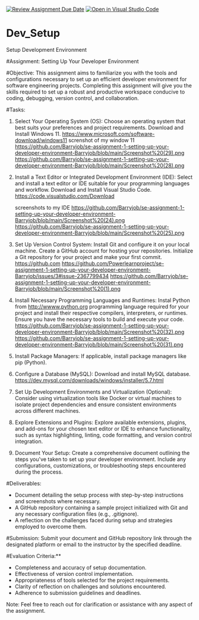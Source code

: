 [![Review Assignment Due Date](https://classroom.github.com/assets/deadline-readme-button-22041afd0340ce965d47ae6ef1cefeee28c7c493a6346c4f15d667ab976d596c.svg)](https://classroom.github.com/a/vbnbTt5m)
[![Open in Visual Studio Code](https://classroom.github.com/assets/open-in-vscode-2e0aaae1b6195c2367325f4f02e2d04e9abb55f0b24a779b69b11b9e10269abc.svg)](https://classroom.github.com/online_ide?assignment_repo_id=15313940&assignment_repo_type=AssignmentRepo)
# Dev_Setup
Setup Development Environment

#Assignment: Setting Up Your Developer Environment

#Objective:
This assignment aims to familiarize you with the tools and configurations necessary to set up an efficient developer environment for software engineering projects. Completing this assignment will give you the skills required to set up a robust and productive workspace conducive to coding, debugging, version control, and collaboration.

#Tasks:

1. Select Your Operating System (OS):
   Choose an operating system that best suits your preferences and project requirements. Download and Install Windows 11. https://www.microsoft.com/software-download/windows11
   screnshot of my window 11
   https://github.com/Barryjob/se-assignment-1-setting-up-your-developer-environment-Barryjob/blob/main/Screenshot%20(29).png
   https://github.com/Barryjob/se-assignment-1-setting-up-your-developer-environment-Barryjob/blob/main/Screenshot%20(28).png

3. Install a Text Editor or Integrated Development Environment (IDE):
   Select and install a text editor or IDE suitable for your programming languages and workflow. Download and Install Visual Studio Code. https://code.visualstudio.com/Download

   screenshots to my IDE
   https://github.com/Barryjob/se-assignment-1-setting-up-your-developer-environment-Barryjob/blob/main/Screenshot%20(24).png
   https://github.com/Barryjob/se-assignment-1-setting-up-your-developer-environment-Barryjob/blob/main/Screenshot%20(25).png

   
5. Set Up Version Control System:
   Install Git and configure it on your local machine. Create a GitHub account for hosting your repositories. Initialize a Git repository for your project and make your first commit. https://github.com
   https://github.com/Powerlearnproject/se-assignment-1-setting-up-your-developer-environment-Barryjob/issues/3#issue-2367799434
   https://github.com/Barryjob/se-assignment-1-setting-up-your-developer-environment-Barryjob/blob/main/Screenshot%20(1).png

6. Install Necessary Programming Languages and Runtimes:
  Instal Python from http://wwww.python.org programming language required for your project and install their respective compilers, interpreters, or runtimes. Ensure you have the necessary tools to build and execute your code.
https://github.com/Barryjob/se-assignment-1-setting-up-your-developer-environment-Barryjob/blob/main/Screenshot%20(32).png
https://github.com/Barryjob/se-assignment-1-setting-up-your-developer-environment-Barryjob/blob/main/Screenshot%20(31).png

8. Install Package Managers:
   If applicable, install package managers like pip (Python).

9. Configure a Database (MySQL):
   Download and install MySQL database. https://dev.mysql.com/downloads/windows/installer/5.7.html

10. Set Up Development Environments and Virtualization (Optional):
   Consider using virtualization tools like Docker or virtual machines to isolate project dependencies and ensure consistent environments across different machines.

11. Explore Extensions and Plugins:
   Explore available extensions, plugins, and add-ons for your chosen text editor or IDE to enhance functionality, such as syntax highlighting, linting, code formatting, and version control integration.

12. Document Your Setup:
    Create a comprehensive document outlining the steps you've taken to set up your developer environment. Include any configurations, customizations, or troubleshooting steps encountered during the process. 

#Deliverables:
- Document detailing the setup process with step-by-step instructions and screenshots where necessary.
- A GitHub repository containing a sample project initialized with Git and any necessary configuration files (e.g., .gitignore).
- A reflection on the challenges faced during setup and strategies employed to overcome them.

#Submission:
Submit your document and GitHub repository link through the designated platform or email to the instructor by the specified deadline.

#Evaluation Criteria:**
- Completeness and accuracy of setup documentation.
- Effectiveness of version control implementation.
- Appropriateness of tools selected for the project requirements.
- Clarity of reflection on challenges and solutions encountered.
- Adherence to submission guidelines and deadlines.

Note: Feel free to reach out for clarification or assistance with any aspect of the assignment.
